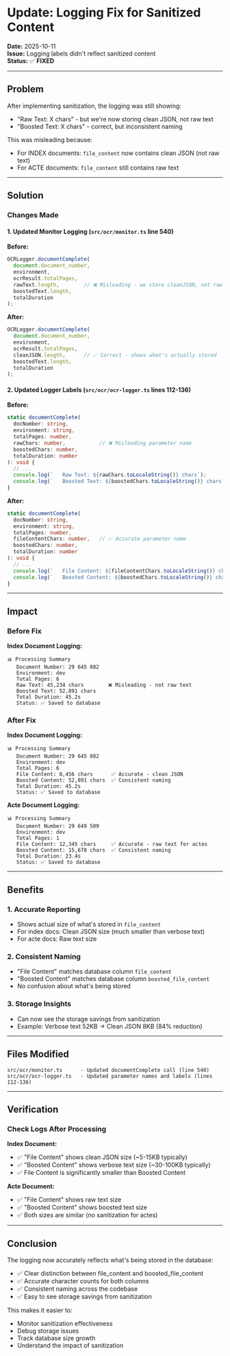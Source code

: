 # Update: Logging Fix for Sanitized Content

**Date:** 2025-10-11  
**Issue:** Logging labels didn't reflect sanitized content  
**Status:** ✅ **FIXED**

---

## Problem

After implementing sanitization, the logging was still showing:
- "Raw Text: X chars" - but we're now storing clean JSON, not raw text
- "Boosted Text: X chars" - correct, but inconsistent naming

This was misleading because:
- For INDEX documents: `file_content` now contains clean JSON (not raw text)
- For ACTE documents: `file_content` still contains raw text

---

## Solution

### Changes Made

#### 1. Updated Monitor Logging (`src/ocr/monitor.ts` line 540)

**Before:**
```typescript
OCRLogger.documentComplete(
  document.document_number,
  environment,
  ocrResult.totalPages,
  rawText.length,        // ❌ Misleading - we store cleanJSON, not rawText
  boostedText.length,
  totalDuration
);
```

**After:**
```typescript
OCRLogger.documentComplete(
  document.document_number,
  environment,
  ocrResult.totalPages,
  cleanJSON.length,      // ✅ Correct - shows what's actually stored
  boostedText.length,
  totalDuration
);
```

#### 2. Updated Logger Labels (`src/ocr/ocr-logger.ts` lines 112-136)

**Before:**
```typescript
static documentComplete(
  docNumber: string,
  environment: string,
  totalPages: number,
  rawChars: number,           // ❌ Misleading parameter name
  boostedChars: number,
  totalDuration: number
): void {
  // ...
  console.log(`   Raw Text: ${rawChars.toLocaleString()} chars`);
  console.log(`   Boosted Text: ${boostedChars.toLocaleString()} chars`);
}
```

**After:**
```typescript
static documentComplete(
  docNumber: string,
  environment: string,
  totalPages: number,
  fileContentChars: number,   // ✅ Accurate parameter name
  boostedChars: number,
  totalDuration: number
): void {
  // ...
  console.log(`   File Content: ${fileContentChars.toLocaleString()} chars`);
  console.log(`   Boosted Content: ${boostedChars.toLocaleString()} chars`);
}
```

---

## Impact

### Before Fix

**Index Document Logging:**
```
📊 Processing Summary
   Document Number: 29 645 082
   Environment: dev
   Total Pages: 6
   Raw Text: 45,234 chars        ❌ Misleading - not raw text
   Boosted Text: 52,891 chars
   Total Duration: 45.2s
   Status: ✅ Saved to database
```

### After Fix

**Index Document Logging:**
```
📊 Processing Summary
   Document Number: 29 645 082
   Environment: dev
   Total Pages: 6
   File Content: 8,456 chars      ✅ Accurate - clean JSON
   Boosted Content: 52,891 chars  ✅ Consistent naming
   Total Duration: 45.2s
   Status: ✅ Saved to database
```

**Acte Document Logging:**
```
📊 Processing Summary
   Document Number: 29 649 509
   Environment: dev
   Total Pages: 1
   File Content: 12,345 chars     ✅ Accurate - raw text for actes
   Boosted Content: 15,678 chars  ✅ Consistent naming
   Total Duration: 23.4s
   Status: ✅ Saved to database
```

---

## Benefits

### 1. Accurate Reporting
- Shows actual size of what's stored in `file_content`
- For index docs: Clean JSON size (much smaller than verbose text)
- For acte docs: Raw text size

### 2. Consistent Naming
- "File Content" matches database column `file_content`
- "Boosted Content" matches database column `boosted_file_content`
- No confusion about what's being stored

### 3. Storage Insights
- Can now see the storage savings from sanitization
- Example: Verbose text 52KB → Clean JSON 8KB (84% reduction)

---

## Files Modified

```
src/ocr/monitor.ts      - Updated documentComplete call (line 540)
src/ocr/ocr-logger.ts   - Updated parameter names and labels (lines 112-136)
```

---

## Verification

### Check Logs After Processing

**Index Document:**
- ✅ "File Content" shows clean JSON size (~5-15KB typically)
- ✅ "Boosted Content" shows verbose text size (~30-100KB typically)
- ✅ File Content is significantly smaller than Boosted Content

**Acte Document:**
- ✅ "File Content" shows raw text size
- ✅ "Boosted Content" shows boosted text size
- ✅ Both sizes are similar (no sanitization for actes)

---

## Conclusion

The logging now accurately reflects what's being stored in the database:
- ✅ Clear distinction between file_content and boosted_file_content
- ✅ Accurate character counts for both columns
- ✅ Consistent naming across the codebase
- ✅ Easy to see storage savings from sanitization

This makes it easier to:
- Monitor sanitization effectiveness
- Debug storage issues
- Track database size growth
- Understand the impact of sanitization


